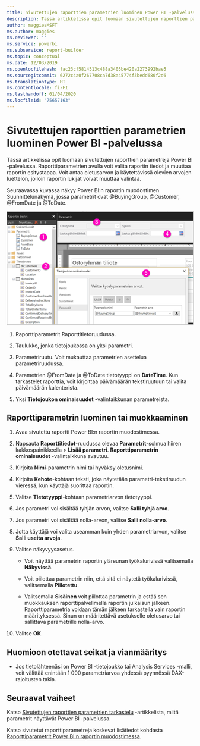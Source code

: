 ```yaml
---
title: Sivutettujen raporttien parametrien luominen Power BI -palvelussa
description: Tässä artikkelissa opit luomaan sivutettujen raporttien parametreja Power BI -palvelussa.
author: maggiesMSFT
ms.author: maggies
ms.reviewer: ''
ms.service: powerbi
ms.subservice: report-builder
ms.topic: conceptual
ms.date: 12/03/2019
ms.openlocfilehash: fac23cf5814513c488a3403be420a2273992bae5
ms.sourcegitcommit: 6272c4a0f267708ca7d38a45774f3bedd680f2d6
ms.translationtype: HT
ms.contentlocale: fi-FI
ms.lasthandoff: 01/04/2020
ms.locfileid: "75657163"
---
```

# <a name="create-parameters-for-paginated-reports-in-the-power-bi-service"></a>Sivutettujen raporttien parametrien luominen Power BI -palvelussa

Tässä artikkelissa opit luomaan sivutettujen raporttien parametreja Power BI -palvelussa.  Raporttiparametrien avulla voit valita raportin tiedot ja muuttaa raportin esitystapaa. Voit antaa oletusarvon ja käytettävissä olevien arvojen luettelon, jolloin raportin lukijat voivat muuttaa valintaa.  

Seuraavassa kuvassa näkyy Power BI:n raportin muodostimen Suunnittelunäkymä, jossa parametrit ovat @BuyingGroup, @Customer, @FromDate ja @ToDate. 
  
![Parametrit Raportin muodostimessa](media/paginated-reports-parameters/power-bi-paginated-parameters-report-builder.png)
  
1.  Raporttiparametrit Raporttitietoruudussa.  
  
2.  Taulukko, jonka tietojoukossa on yksi parametri.  
  
3.  Parametriruutu. Voit mukauttaa parametrien asettelua parametriruudussa. 
  
4.  Parametrien @FromDate ja @ToDate tietotyyppi on **DateTime**. Kun tarkastelet raporttia, voit kirjoittaa päivämäärän tekstiruutuun tai valita päivämäärän kalenterista. 

5.  Yksi **Tietojoukon ominaisuudet** -valintaikkunan parametreista.  

  
## <a name="create-or-edit-a-report-parameter"></a>Raporttiparametrin luominen tai muokkaaminen  
  
1.  Avaa sivutettu raportti Power BI:n raportin muodostimessa.

1. Napsauta **Raporttitiedot**-ruudussa olevaa **Parametrit**-solmua hiiren kakkospainikkeella > **Lisää parametri**. **Raporttiparametrin ominaisuudet** -valintaikkuna avautuu.  
  
2.  Kirjoita **Nimi**-parametrin nimi tai hyväksy oletusnimi.  
  
3.  Kirjoita **Kehote**-kohtaan teksti, joka näytetään parametri-tekstiruudun vieressä, kun käyttäjä suorittaa raportin.  
  
4.  Valitse **Tietotyyppi**-kohtaan parametriarvon tietotyyppi.  
  
5.  Jos parametri voi sisältää tyhjän arvon, valitse **Salli tyhjä arvo**.  
  
6.  Jos parametri voi sisältää nolla-arvon, valitse **Salli nolla-arvo**.  
  
7.  Jotta käyttäjä voi valita useamman kuin yhden parametriarvon, valitse **Salli useita arvoja**.  
  
8.  Valitse näkyvyysasetus.  
  
    -   Voit näyttää parametrin raportin yläreunan työkalurivissä valitsemalla **Näkyvissä**.  
  
    -   Voit piilottaa parametrin niin, että sitä ei näytetä työkalurivissä, valitsemalla **Piilotettu**.  
  
    -   Valitsemalla **Sisäinen** voit piilottaa parametrin ja estää sen muokkauksen raporttipalvelimella raportin julkaisun jälkeen. Raporttiparametria voidaan tämän jälkeen tarkastella vain raportin määrityksessä. Sinun on määritettävä asetukselle oletusarvo tai sallittava parametrille nolla-arvo.  
  
9. Valitse **OK**. 

## <a name="considerations-and-troubleshooting"></a>Huomioon otettavat seikat ja vianmääritys

- Jos tietolähteenäsi on Power BI -tietojoukko tai Analysis Services -malli, voit välittää enintään 1 000 parametriarvoa yhdessä pyynnössä DAX-rajoitusten takia. 

 
## <a name="next-steps"></a>Seuraavat vaiheet

Katso [Sivutettujen raporttien parametrien tarkastelu](consumer/paginated-reports-view-parameters.md) -artikkelista, miltä parametrit näyttävät Power BI -palvelussa.

Katso sivutetut raporttiparametreja koskevat lisätiedot kohdasta [Raporttiparametrit Power BI:n raportin muodostimessa](report-builder-parameters.md).
